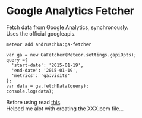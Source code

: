 # Google Analytics Fetcher
Fetch data from Google Analytics, synchronously.  
Uses the official googleapis.
```
meteor add andruschka:ga-fetcher
```

```
var ga = new GaFetcher(Meteor.settings.gapiOpts);
query ={
  'start-date': '2015-01-19',
  'end-date': '2015-01-19',
  'metrics': 'ga:visits'
};
var data = ga.fetchData(query);
console.log(data);

```
  
Before using read [this](http://stackoverflow.com/questions/18679486/accessing-google-analytics-through-nodejs).  
Helped me alot with creating the XXX.pem file...